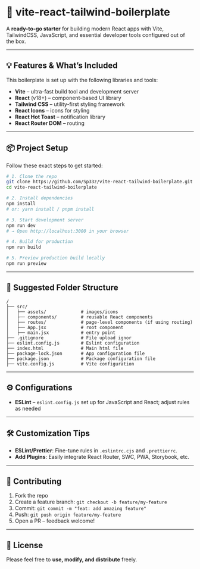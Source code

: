 # 🚀 vite-react-tailwind-boilerplate

A **ready-to-go starter** for building modern React apps with Vite, TailwindCSS, JavaScript, and essential developer tools configured out of the box.

---

## 💡 Features & What’s Included

This boilerplate is set up with the following libraries and tools:

* **Vite** – ultra-fast build tool and development server
* **React** (v18+) – component-based UI library
* **Tailwind CSS** – utility-first styling framework
* **React Icons** – icons for styling
* **React Hot Toast** – notification library
* **React Router DOM** – routing

---

## 📦 Project Setup

Follow these exact steps to get started:

```bash
# 1. Clone the repo
git clone https://github.com/Sp33z/vite-react-tailwind-boilerplate.git
cd vite-react-tailwind-boilerplate

# 2. Install dependencies
npm install
# or: yarn install / pnpm install

# 3. Start development server
npm run dev
# → Open http://localhost:3000 in your browser

# 4. Build for production
npm run build

# 5. Preview production build locally
npm run preview
```

---

## 📁 Suggested Folder Structure

```plaintext
/
├── src/
│   ├── assets/             # images/icons
│   ├── components/         # reusable React components
│   ├── routes/             # page-level components (if using routing)
│   ├── App.jsx             # root component
│   ├── main.jsx            # entry point
├── .gitignore              # File upload ignor
├── eslint.config.js        # Eslint configuration
├── index.html              # Main html file
├── package-lock.json       # App configuration file
├── package.json            # Package configuration file
├── vite.config.js          # Vite configuration
```

---

## ⚙️ Configurations

* **ESLint** – `eslint.config.js` set up for JavaScript and React; adjust rules as needed


---

## 🛠️ Customization Tips

* **ESLint/Prettier**: Fine-tune rules in `.eslintrc.cjs` and `.prettierrc`.
* **Add Plugins**: Easily integrate React Router, SWC, PWA, Storybook, etc.

---

## 🤝 Contributing

1. Fork the repo
2. Create a feature branch: `git checkout -b feature/my-feature`
3. Commit: `git commit -m "feat: add amazing feature"`
4. Push: `git push origin feature/my-feature`
5. Open a PR – feedback welcome!

---

## 📄 License

Please feel free to **use, modify, and distribute** freely.
